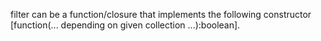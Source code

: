 filter can be a function/closure that implements the following constructor [function(... depending on given collection ...):boolean].